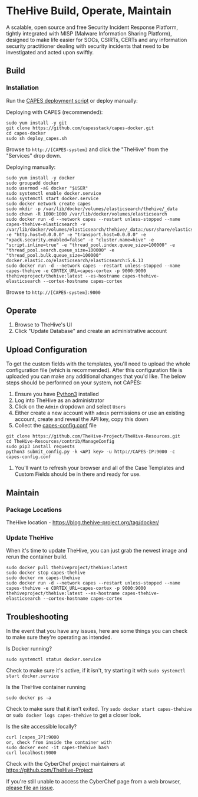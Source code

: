 # TheHive Build, Operate, Maintain
A scalable, open source and free Security Incident Response Platform, tightly integrated with MISP (Malware Information Sharing Platform), designed to make life easier for SOCs, CSIRTs, CERTs and any information security practitioner dealing with security incidents that need to be investigated and acted upon swiftly.

## Build

### Installation
Run the [CAPES deployment script](../deploy_capes.sh) or deploy manually:

Deploying with CAPES (recommended):
```
sudo yum install -y git
git clone https://github.com/capesstack/capes-docker.git
cd capes-docker
sudo sh deploy_capes.sh
```
Browse to `http://[CAPES-system]` and click the "TheHive" from the "Services" drop down.

Deploying manually:
```
sudo yum install -y docker
sudo groupadd docker
sudo usermod -aG docker "$USER"
sudo systemctl enable docker.service
sudo systemctl start docker.service
sudo docker network create capes
sudo mkdir -p /var/lib/docker/volumes/elasticsearch/thehive/_data
sudo chown -R 1000:1000 /var/lib/docker/volumes/elasticsearch
sudo docker run -d --network capes --restart unless-stopped --name capes-thehive-elasticsearch -v /var/lib/docker/volumes/elasticsearch/thehive/_data:/usr/share/elasticsearch/data:z -e "http.host=0.0.0.0" -e "transport.host=0.0.0.0" -e "xpack.security.enabled=false" -e "cluster.name=hive" -e "script.inline=true" -e "thread_pool.index.queue_size=100000" -e "thread_pool.search.queue_size=100000" -e "thread_pool.bulk.queue_size=100000" docker.elastic.co/elasticsearch/elasticsearch:5.6.13
sudo docker run -d --network capes --restart unless-stopped --name capes-thehive -e CORTEX_URL=capes-cortex -p 9000:9000 thehiveproject/thehive:latest --es-hostname capes-thehive-elasticsearch --cortex-hostname capes-cortex
```
Browse to `http://[CAPES-system]:9000`

## Operate
1. Browse to TheHive's UI
1. Click "Update Database" and create an administrative account

## Upload Configuration
To get the custom fields with the templates, you'll need to upload the whole configuration file (which is recommended). After this configuration file is uploaded you can make any additional changes that you'd like. The below steps should be performed on your system, not CAPES:

1. Ensure you have [Python3](https://www.python.org/) installed
1. Log into TheHive as an administrator
1. Click on the `Admin` dropdown and select `Users`
1. Either create a new account with `admin` permissions or use an existing account, create and reveal the API key, copy this down
1. Collect the [capes-config.conf](capes-config.conf) file
```
git clone https://github.com/TheHive-Project/TheHive-Resources.git
cd TheHive-Resources/contrib/ManageConfig
sudo pip3 install requests
python3 submit_config.py -k <API key> -u http://CAPES-IP:9000 -c capes-config.conf
```
1. You'll want to refresh your browser and all of the Case Templates and Custom Fields should be in there and ready for use.

## Maintain

### Package Locations
TheHive location - https://blog.thehive-project.org/tag/docker/

### Update TheHive
When it's time to update TheHive, you can just grab the newest image and rerun the container build.
```
sudo docker pull thehiveproject/thehive:latest
sudo docker stop capes-thehive
sudo docker rm capes-thehive
sudo docker run -d --network capes --restart unless-stopped --name capes-thehive -e CORTEX_URL=capes-cortex -p 9000:9000 thehiveproject/thehive:latest --es-hostname capes-thehive-elasticsearch --cortex-hostname capes-cortex
```

## Troubleshooting
In the event that you have any issues, here are some things you can check to make sure they're operating as intended.

Is Docker running?
```
sudo systemctl status docker.service
```
Check to make sure it's active, if it isn't, try starting it with `sudo systemctl start docker.service`

Is the TheHive container running
```
sudo docker ps -a
```
Check to make sure that it isn't exited. Try `sudo docker start capes-thehive` or `sudo docker logs capes-thehive` to get a closer look.

Is the site accessible locally?
```
curl [capes_IP]:9000
or, check from inside the container with
sudo docker exec -it capes-thehive bash
curl localhost:9000
```

Check with the CyberChef project maintainers at https://github.com/TheHive-Project

If you're still unable to access the CyberChef page from a web browser, [please file an issue](https://github.com/capesstack/capes-docker/issues).
